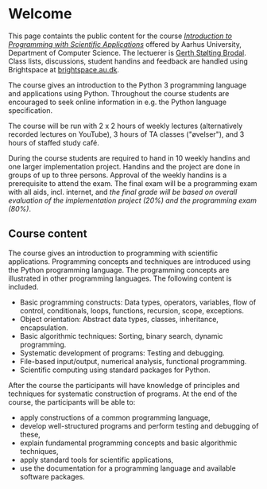 # Welcome


This page containts the public content for the course [_Introduction to Programming with Scientific Applications_](https://kursuskatalog.au.dk/en/course/117934/Introduction-to-Programming-with-Scientific-Applications) offered by Aarhus University, Department of Computer Science. The lectuerer is [Gerth Stølting Brodal](https://cs.au.dk/~gerth/index.html).  Class lists, discussions, student handins and feedback are handled using Brightspace at [brightspace.au.dk](https://brightspace.au.dk/).

The course gives an introduction to the Python 3 programming language and applications using Python.  Throughout the course students are encouraged to seek online information in e.g. the Python language specification.

The course will be run with 2 x 2 hours of weekly lectures (alternatively recorded lectures on YouTube), 3 hours of TA classes ("øvelser"), and 3 hours of staffed study café.

During the course students are required to hand in 10 weekly handins and one larger implementation project. Handins and the project are done in groups of up to three persons. Approval of the weekly handins is a prerequisite to attend the exam. The final exam will be a programming exam with all aids, incl. internet, and _the final grade will be based on overall evaluation of the implementation project (20%) and the programming exam (80%)_.

## Course content

The course gives an introduction to programming with scientific applications. Programming concepts and techniques are introduced using the Python programming language. The programming concepts are illustrated in other programming languages. The following content is included.

* Basic programming constructs: Data types, operators, variables, flow of control, conditionals, loops, functions, recursion, scope, exceptions.
* Object orientation: Abstract data types, classes, inheritance, encapsulation.
* Basic algorithmic techniques: Sorting, binary search, dynamic programming.
* Systematic development of programs: Testing and debugging.
* File-based input/output, numerical analysis, functional programming.
* Scientific computing using standard packages for Python.

After the course the participants will have knowledge of principles and techniques for systematic construction of programs. At the end of the course, the participants will be able to:

* apply constructions of a common programming language,
* develop well-structured programs and perform testing and debugging of these,
* explain fundamental programming concepts and basic algorithmic techniques,
* apply standard tools for scientific applications,
* use the documentation for a programming language and available software packages.
